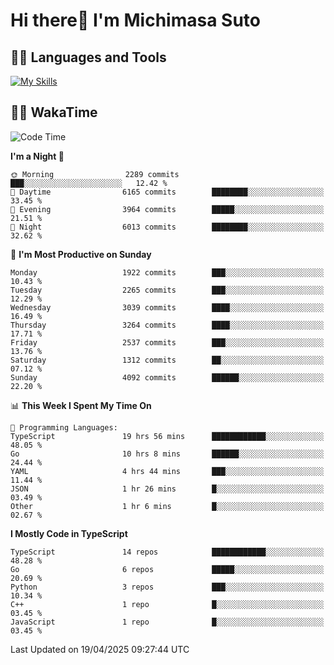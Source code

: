 # Hi there👋 I'm Michimasa Suto

## 🧑‍💻 Languages and Tools
[![My Skills](https://skillicons.dev/icons?i=ts,nextjs,react,go,python,aws)](https://skillicons.dev)

<!--
**Suto-Michimasa/Suto-Michimasa** is a ✨ _special_ ✨ repository because its `README.md` (this file) appears on your GitHub profile.

Here are some ideas to get you started:

- 🔭 I’m currently working on ...
- 🌱 I’m currently learning ...
- 👯 I’m looking to collaborate on ...
- 🤔 I’m looking for help with ...
- 💬 Ask me about ...
- 📫 How to reach me: ...
- 😄 Pronouns: ...
- ⚡ Fun fact: ...
-->
<!--
## 💎 Github Stats

<div>
  <img height="170" align="left" src="https://github-readme-stats.vercel.app/api?username=Suto-michimasa&count_private=true&show_icons=true&theme=dark" />
  <img height="170" src="https://github-readme-stats.vercel.app/api/top-langs/?username=Suto-michimasa&langs_count=8&layout=compact&theme=dark" />
</div>
-->
<!-- ## 🏆 GitHub Profile Trophy

<img width="800" src="https://github-profile-trophy.vercel.app/?username=Suto-michimasa&theme=onedark&no-frame=true"/>
 -->

## 🧑‍💻 WakaTime
<!--START_SECTION:waka-->
![Code Time](http://img.shields.io/badge/Code%20Time-699%20hrs%202%20mins-blue)

**I'm a Night 🦉** 

```text
🌞 Morning                2289 commits        ███░░░░░░░░░░░░░░░░░░░░░░   12.42 % 
🌆 Daytime                6165 commits        ████████░░░░░░░░░░░░░░░░░   33.45 % 
🌃 Evening                3964 commits        █████░░░░░░░░░░░░░░░░░░░░   21.51 % 
🌙 Night                  6013 commits        ████████░░░░░░░░░░░░░░░░░   32.62 % 
```
📅 **I'm Most Productive on Sunday** 

```text
Monday                   1922 commits        ███░░░░░░░░░░░░░░░░░░░░░░   10.43 % 
Tuesday                  2265 commits        ███░░░░░░░░░░░░░░░░░░░░░░   12.29 % 
Wednesday                3039 commits        ████░░░░░░░░░░░░░░░░░░░░░   16.49 % 
Thursday                 3264 commits        ████░░░░░░░░░░░░░░░░░░░░░   17.71 % 
Friday                   2537 commits        ███░░░░░░░░░░░░░░░░░░░░░░   13.76 % 
Saturday                 1312 commits        ██░░░░░░░░░░░░░░░░░░░░░░░   07.12 % 
Sunday                   4092 commits        ██████░░░░░░░░░░░░░░░░░░░   22.20 % 
```


📊 **This Week I Spent My Time On** 

```text
💬 Programming Languages: 
TypeScript               19 hrs 56 mins      ████████████░░░░░░░░░░░░░   48.05 % 
Go                       10 hrs 8 mins       ██████░░░░░░░░░░░░░░░░░░░   24.44 % 
YAML                     4 hrs 44 mins       ███░░░░░░░░░░░░░░░░░░░░░░   11.44 % 
JSON                     1 hr 26 mins        █░░░░░░░░░░░░░░░░░░░░░░░░   03.49 % 
Other                    1 hr 6 mins         █░░░░░░░░░░░░░░░░░░░░░░░░   02.67 % 
```

**I Mostly Code in TypeScript** 

```text
TypeScript               14 repos            ████████████░░░░░░░░░░░░░   48.28 % 
Go                       6 repos             █████░░░░░░░░░░░░░░░░░░░░   20.69 % 
Python                   3 repos             ███░░░░░░░░░░░░░░░░░░░░░░   10.34 % 
C++                      1 repo              █░░░░░░░░░░░░░░░░░░░░░░░░   03.45 % 
JavaScript               1 repo              █░░░░░░░░░░░░░░░░░░░░░░░░   03.45 % 
```




 Last Updated on 19/04/2025 09:27:44 UTC
<!--END_SECTION:waka-->
